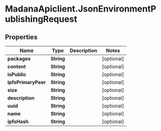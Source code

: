 # MadanaApiclient.JsonEnvironmentPublishingRequest

## Properties

Name | Type | Description | Notes
------------ | ------------- | ------------- | -------------
**packages** | **String** |  | [optional] 
**content** | **String** |  | [optional] 
**isPublic** | **String** |  | [optional] 
**ipfsPrimaryPeer** | **String** |  | [optional] 
**size** | **String** |  | [optional] 
**description** | **String** |  | [optional] 
**uuid** | **String** |  | [optional] 
**name** | **String** |  | [optional] 
**ipfsHash** | **String** |  | [optional] 



